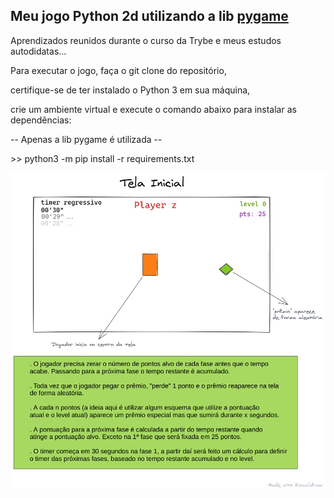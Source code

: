 <h2>Meu jogo Python 2d utilizando a lib <a href="https://www.pygame.org/news" target="_blank" rel="noreferrer noopener">pygame</a></h2>
<p>Aprendizados reunidos durante o curso da Trybe e meus estudos autodidatas...</p>

<p>Para executar o jogo, faça o git clone do repositório,</p>
<p>certifique-se de ter instalado o Python 3 em sua máquina,</p>
<p>crie um ambiente virtual e execute o comando abaixo para instalar as dependências:</p>
<span>-- Apenas a lib pygame é utilizada --</span>
<p>>> python3 -m pip install -r requirements.txt</p>

<img src="https://github.com/HenriqueBaetaLeite/meu-pygame/blob/main/rascunho1.png" alt="rascunhos pygame" />
